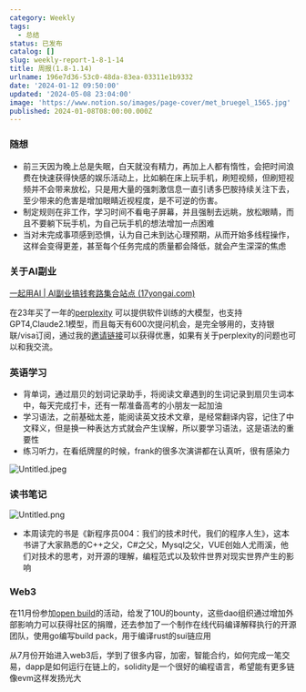 ```yaml
---
category: Weekly
tags:
  - 总结
status: 已发布
catalog: []
slug: weekly-report-1-8-1-14
title: 周报(1.8-1.14)
urlname: 196e7d36-53c0-48da-83ea-03311e1b9332
date: '2024-01-12 09:50:00'
updated: '2024-05-08 23:04:00'
image: 'https://www.notion.so/images/page-cover/met_bruegel_1565.jpg'
published: 2024-01-08T08:00:00.000Z
---
```


### 随想

- 前三天因为晚上总是失眠，白天就没有精力，再加上人都有惰性，会把时间浪费在快速获得快感的娱乐活动上，比如躺在床上玩手机，刷短视频，但刷短视频并不会带来放松，只是用大量的强刺激信息一直引诱多巴胺持续关注下去，至少带来的危害是增加眼睛近视程度，是不可逆的伤害。
- 制定规则在非工作，学习时间不看电子屏幕，并且强制去远眺，放松眼睛，而且不要躺下玩手机，为自己玩手机的想法增加一点困难
- 当对未完成事项感到恐惧，认为自己未到达心理预期，从而开始多线程操作，这样会变得更差，甚至每个任务完成的质量都会降低，就会产生深深的焦虑

### 关于AI副业


[一起用AI | AI副业搞钱套路集合站点 (17yongai.com)](https://17yongai.com/)


在23年买了一年的[perplexity](https://www.perplexity.ai/) 可以提供软件训练的大模型，也支持GPT4,Claude2.1模型，而且每天有600次提问机会，是完全够用的，支持银联/visa订阅，通过我的[邀请链接](https://perplexity.ai/pro?referral_code=SGJ7X87B)可以获得优惠，如果有关于perplexity的问题也可以和我交流。


### 英语学习

- 背单词，通过扇贝的划词记录助手，将阅读文章遇到的生词记录到扇贝生词本中，每天完成打卡，还有一帮准备高考的小朋友一起加油
- 学习语法，之前基础太差，能阅读英文技术文章，是经常翻译内容，记住了中文释义，但是换一种表达方式就会产生误解，所以要学习语法，这是语法的重要性
- 练习听力，在看纸牌屋的时候，frank的很多次演讲都在认真听，很有感染力

![Untitled.jpeg](https://prod-files-secure.s3.us-west-2.amazonaws.com/5d24fe63-e567-4804-86f9-9fdc62e13082/c33f3733-be40-431e-a494-10399ac86f32/Untitled.jpeg?X-Amz-Algorithm=AWS4-HMAC-SHA256&X-Amz-Content-Sha256=UNSIGNED-PAYLOAD&X-Amz-Credential=ASIAZI2LB466VBIRTH7R%2F20250412%2Fus-west-2%2Fs3%2Faws4_request&X-Amz-Date=20250412T213322Z&X-Amz-Expires=3600&X-Amz-Security-Token=IQoJb3JpZ2luX2VjEGUaCXVzLXdlc3QtMiJIMEYCIQDoMXQkCUMnhO519%2FDLwESKekKGw025VP7iXM0bvZCTtQIhAORei4y95dwTxhyH12D75CzBhM7s06hUDradjJ0wZElHKogECN7%2F%2F%2F%2F%2F%2F%2F%2F%2F%2FwEQABoMNjM3NDIzMTgzODA1Igy%2B4lzOJhVkQnAJUqwq3AMlVb%2BwAtul7IAyk6xGdeva%2BaxAYzN%2F2LT0n%2FGgTYFWEVPUlbyq4ooIlJ3ZSTRsaDtnazaC%2BJaJBVx4%2FJ1Ym3dyMHOt8pT6FvvK8rEUVoiJRcCUBpvwr1EM419rbdVqz4UfdK2s38lO6CQX%2Fiabqd7Y61gTSjJFEOgyezrIDBzpoma6aoQvFnIqh6NsPiT8dEsNqB4thm5McHgjsNATM8tf9AS95S%2BTC84GADWxxZaP4f5ktCBF5xDjPDJkFG8dulK0xInPwVLehiGNZk4uoom%2F2AoQFQnet6iMOFQ8F%2BWpVKv1D74f2HITUFIUhnQEzBxv%2BMXB1XeWuZxR3nTKAI65drT8%2BGqV2xbm%2FLqF0lyYFyjAxR8%2B2mN7buIswIoLr6%2Fpl8%2BFJqOxzomX0EJvnTqeR1KzVn%2BiUy%2FLuazA7U%2BadRs4%2Bc5M7Un6lpngQfKYHq%2Fc4Bub7X0OxDLH2JSET0QoQD13ViAfW%2FXsqBOvDoAA8FMZoD6eZLcTYVMDlXup1ynFZGbbroytefJwcgxEn31pq%2FwjsC%2B1B9H2Vmpusyb0zR2yOt%2FfgPxTa4Z9bRGl%2BNkHdJZ2jX3G950mMqVMpYn0JiqLtfmXZsCbW2%2FRSGyDhS1LaZJulwFpsGilRjCBr%2Bu%2FBjqkAW2bBZ5KqqKnSkNAHe6unixCxj6FH%2BCK%2BbamApPNetG02sGVavdjer%2FZ5T3Xacy9LYZ0byh5vxh0SEEyEDvoDmZCvn8QG3qkmXSrZ8nLclqdtg67RzRvsaTJgtUPI5BOsLaFW0uAfHnJJew4nVLUA9LNA0sW77K4nUrWOgki9cVrnx%2FzNheBJuoIaz%2FXblgGpn4CO8JZtNN0iIAnfQ739ElRJ3KM&X-Amz-Signature=9a1e375cb63b110d6a90655e8e7f69bbeff5a2342bfc256d5b9a3c3f7f0237e0&X-Amz-SignedHeaders=host&x-id=GetObject)


### 读书笔记


![Untitled.png](https://prod-files-secure.s3.us-west-2.amazonaws.com/5d24fe63-e567-4804-86f9-9fdc62e13082/96aa439a-1c95-4054-aa84-ef4e0c8eb5d1/Untitled.png?X-Amz-Algorithm=AWS4-HMAC-SHA256&X-Amz-Content-Sha256=UNSIGNED-PAYLOAD&X-Amz-Credential=ASIAZI2LB466VBIRTH7R%2F20250412%2Fus-west-2%2Fs3%2Faws4_request&X-Amz-Date=20250412T213322Z&X-Amz-Expires=3600&X-Amz-Security-Token=IQoJb3JpZ2luX2VjEGUaCXVzLXdlc3QtMiJIMEYCIQDoMXQkCUMnhO519%2FDLwESKekKGw025VP7iXM0bvZCTtQIhAORei4y95dwTxhyH12D75CzBhM7s06hUDradjJ0wZElHKogECN7%2F%2F%2F%2F%2F%2F%2F%2F%2F%2FwEQABoMNjM3NDIzMTgzODA1Igy%2B4lzOJhVkQnAJUqwq3AMlVb%2BwAtul7IAyk6xGdeva%2BaxAYzN%2F2LT0n%2FGgTYFWEVPUlbyq4ooIlJ3ZSTRsaDtnazaC%2BJaJBVx4%2FJ1Ym3dyMHOt8pT6FvvK8rEUVoiJRcCUBpvwr1EM419rbdVqz4UfdK2s38lO6CQX%2Fiabqd7Y61gTSjJFEOgyezrIDBzpoma6aoQvFnIqh6NsPiT8dEsNqB4thm5McHgjsNATM8tf9AS95S%2BTC84GADWxxZaP4f5ktCBF5xDjPDJkFG8dulK0xInPwVLehiGNZk4uoom%2F2AoQFQnet6iMOFQ8F%2BWpVKv1D74f2HITUFIUhnQEzBxv%2BMXB1XeWuZxR3nTKAI65drT8%2BGqV2xbm%2FLqF0lyYFyjAxR8%2B2mN7buIswIoLr6%2Fpl8%2BFJqOxzomX0EJvnTqeR1KzVn%2BiUy%2FLuazA7U%2BadRs4%2Bc5M7Un6lpngQfKYHq%2Fc4Bub7X0OxDLH2JSET0QoQD13ViAfW%2FXsqBOvDoAA8FMZoD6eZLcTYVMDlXup1ynFZGbbroytefJwcgxEn31pq%2FwjsC%2B1B9H2Vmpusyb0zR2yOt%2FfgPxTa4Z9bRGl%2BNkHdJZ2jX3G950mMqVMpYn0JiqLtfmXZsCbW2%2FRSGyDhS1LaZJulwFpsGilRjCBr%2Bu%2FBjqkAW2bBZ5KqqKnSkNAHe6unixCxj6FH%2BCK%2BbamApPNetG02sGVavdjer%2FZ5T3Xacy9LYZ0byh5vxh0SEEyEDvoDmZCvn8QG3qkmXSrZ8nLclqdtg67RzRvsaTJgtUPI5BOsLaFW0uAfHnJJew4nVLUA9LNA0sW77K4nUrWOgki9cVrnx%2FzNheBJuoIaz%2FXblgGpn4CO8JZtNN0iIAnfQ739ElRJ3KM&X-Amz-Signature=7d41ae2560669da2208711c00879890d9ba3220eaa07de5371667417b98201bf&X-Amz-SignedHeaders=host&x-id=GetObject)

- 本周读完的书是《新程序员004：我们的技术时代，我们的程序人生》，这本书讲了大家熟悉的C++之父，C#之父，Mysql之父，VUE创始人尤雨溪，他们对技术的思考，对开源的理解，编程范式以及软件世界对现实世界产生的影响

### Web3


在11月份参加[open build](https://openbuild.xyz/learn/challenges)的活动，给发了10U的bounty，这些dao组织通过增加外部影响力可以获得社区的捐赠，还去参加了一个制作在线代码编译解释执行的开源团队，使用go编写build pack，用于编译rust的sui链应用


从7月份开始进入web3后，学到了很多内容，加密，智能合约，如何完成一笔交易，dapp是如何运行在链上的，solidity是一个很好的编程语言，希望能有更多链像evm这样发扬光大

